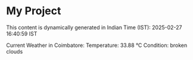 # My Project

This content is dynamically generated in Indian Time (IST): 2025-02-27 16:40:59 IST


Current Weather in Coimbatore:
Temperature: 33.88 °C
Condition: broken clouds
